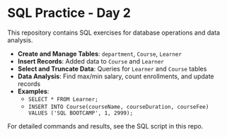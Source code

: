 # SQL Practice - Day 2

This repository contains SQL exercises for database operations and data analysis.

- **Create and Manage Tables**: `department`, `Course`, `Learner`
- **Insert Records**: Added data to `Course` and `Learner`
- **Select and Truncate Data**: Queries for `Learner` and `Course` tables
- **Data Analysis**: Find max/min salary, count enrollments, and update records
- **Examples**: 
  - `SELECT * FROM Learner;`
  - `INSERT INTO Course(courseName, courseDuration, courseFee) VALUES ('SQL BOOTCAMP', 1, 2999);`

For detailed commands and results, see the SQL script in this repo.
